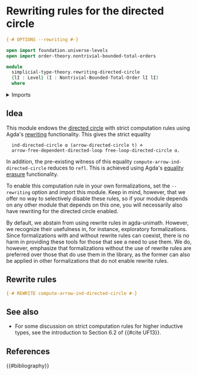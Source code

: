 # Rewriting rules for the directed circle

```agda
{-# OPTIONS --rewriting #-}

open import foundation.universe-levels
open import order-theory.nontrivial-bounded-total-orders

module
  simplicial-type-theory.rewriting-directed-circle
  {lI : Level} (I : Nontrivial-Bounded-Total-Order lI lI)
  where
```

<details><summary>Imports</summary>

```agda
open import foundation.homotopies
open import foundation.identity-types
open import foundation.universe-levels

open import reflection.rewriting

open import simplicial-type-theory.directed-circle I
```

</details>

## Idea

This module endows the
[directed circle](simplicial-type-theory.directed-circle.md) with strict
computation rules using Agda's [rewriting](reflection.rewriting.md)
functionality. This gives the strict equality

```text
  ind-directed-circle α (arrow-directed-circle t) ≐
  arrow-free-dependent-directed-loop free-loop-directed-circle α.
```

In addition, the pre-existing witness of this equality
`compute-arrow-ind-directed-circle` reduces to `refl`. This is achieved using
Agda's [equality erasure](reflection.erasing-equality.md) functionality.

To enable this computation rule in your own formalizations, set the
`--rewriting` option and import this module. Keep in mind, however, that we
offer no way to selectively disable these rules, so if your module depends on
any other module that depends on this one, you will necessarily also have
rewriting for the directed circle enabled.

By default, we abstain from using rewrite rules in agda-unimath. However, we
recognize their usefulness in, for instance, exploratory formalizations. Since
formalizations with and without rewrite rules can coexist, there is no harm in
providing these tools for those that see a need to use them. We do, however,
emphasize that formalizations without the use of rewrite rules are preferred
over those that do use them in the library, as the former can also be applied in
other formalizations that do not enable rewrite rules.

## Rewrite rules

```agda
{-# REWRITE compute-arrow-ind-directed-circle #-}
```

## See also

- For some discussion on strict computation rules for higher inductive types,
  see the introduction to Section 6.2 of {{#cite UF13}}.

## References

{{#bibliography}}

